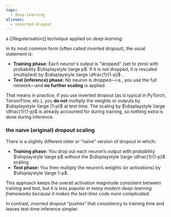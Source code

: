 ```yaml
---
tags:
  - deep-learning
aliases:
  - inverted dropout
---
```

a [[Regularisation]] technique applied on *deep learning*.

In its most common form (often called _inverted dropout_), the usual statement is:
- **Training phase:** Each neuron's output is "dropped" (set to zero) with probability $\displaystyle \large p$. If it is _not_ dropped, it is rescaled (multiplied) by $\displaystyle \large \dfrac{1}{1-p}$ .
- **Test (inference) phase:** No neuron is dropped—i.e., you use the full network—and **no further scaling** is applied.

That means in practice, if you use inverted dropout (as is typical in PyTorch, TensorFlow, etc.), you **do not** multiply the weights or outputs by $\displaystyle \large (1-p)$ at test time. The scaling by $\displaystyle \large \dfrac{1}{1-p}$ is already accounted for during training, so nothing extra is done during inference.


### the naive (original) dropout scaling

There is a slightly different older or “naïve” version of dropout in which:
- **Training phase:** You drop out each neuron’s output with probability $\displaystyle \large p$ _without_ the $\displaystyle \large \dfrac{1}{1-p}$ scaling.
- **Test phase:** You then multiply the neuron’s weights (or activations) by $\displaystyle \large 1-p$.

This approach keeps the overall activation magnitude consistent between training and test, but *it is less popular in many modern deep-learning frameworks because it makes the test-time code more complicated*.

In contrast, *inverted dropout* “pushes” that consistency to training time and leaves test-time inference simpler.
